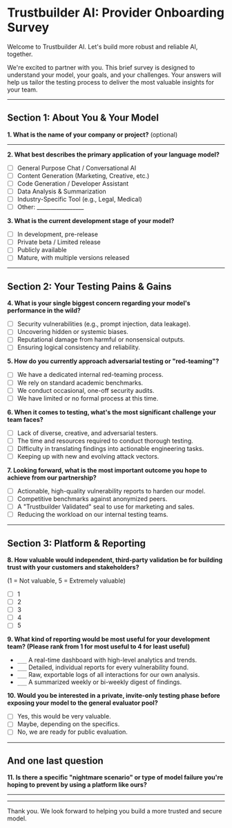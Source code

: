# Trustbuilder AI: Provider Onboarding Survey

Welcome to Trustbuilder AI. Let's build more robust and reliable AI, together.

We're excited to partner with you. This brief survey is designed to understand
your model, your goals, and your challenges. Your answers will help us tailor
the testing process to deliver the most valuable insights for your team.

---

## Section 1: About You & Your Model

**1. What is the name of your company or project?** (optional)

---

**2. What best describes the primary application of your language model?**

- [ ] General Purpose Chat / Conversational AI
- [ ] Content Generation (Marketing, Creative, etc.)
- [ ] Code Generation / Developer Assistant
- [ ] Data Analysis & Summarization
- [ ] Industry-Specific Tool (e.g., Legal, Medical)
- [ ] Other: _________________

**3. What is the current development stage of your model?**

- [ ] In development, pre-release
- [ ] Private beta / Limited release
- [ ] Publicly available
- [ ] Mature, with multiple versions released

---

## Section 2: Your Testing Pains & Gains

**4. What is your single biggest concern regarding your model's performance in
the wild?**

- [ ] Security vulnerabilities (e.g., prompt injection, data leakage).
- [ ] Uncovering hidden or systemic biases.
- [ ] Reputational damage from harmful or nonsensical outputs.
- [ ] Ensuring logical consistency and reliability.

**5. How do you currently approach adversarial testing or "red-teaming"?**

- [ ] We have a dedicated internal red-teaming process.
- [ ] We rely on standard academic benchmarks.
- [ ] We conduct occasional, one-off security audits.
- [ ] We have limited or no formal process at this time.

**6. When it comes to testing, what's the most significant challenge your team
faces?**

- [ ] Lack of diverse, creative, and adversarial testers.
- [ ] The time and resources required to conduct thorough testing.
- [ ] Difficulty in translating findings into actionable engineering tasks.
- [ ] Keeping up with new and evolving attack vectors.

**7. Looking forward, what is the most important outcome you hope to achieve
from our partnership?**

- [ ] Actionable, high-quality vulnerability reports to harden our model.
- [ ] Competitive benchmarks against anonymized peers.
- [ ] A "Trustbuilder Validated" seal to use for marketing and sales.
- [ ] Reducing the workload on our internal testing teams.

---

## Section 3: Platform & Reporting

**8. How valuable would independent, third-party validation be for building
trust with your customers and stakeholders?**

(1 = Not valuable, 5 = Extremely valuable)

- [ ] 1
- [ ] 2
- [ ] 3
- [ ] 4
- [ ] 5

**9. What kind of reporting would be most useful for your development team?
(Please rank from 1 for most useful to 4 for least useful)**

- `___` A real-time dashboard with high-level analytics and trends.
- `___` Detailed, individual reports for every vulnerability found.
- `___` Raw, exportable logs of all interactions for our own analysis.
- `___` A summarized weekly or bi-weekly digest of findings.

**10. Would you be interested in a private, invite-only testing phase before
exposing your model to the general evaluator pool?**

- [ ] Yes, this would be very valuable.
- [ ] Maybe, depending on the specifics.
- [ ] No, we are ready for public evaluation.

---

## And one last question

**11. Is there a specific "nightmare scenario" or type of model failure you're
hoping to prevent by using a platform like ours?**

---

---

Thank you. We look forward to helping you build a more trusted and secure model.
